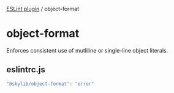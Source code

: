[ESLint plugin](index.md) / object-format

# object-format

Enforces consistent use of mutliline or single-line object literals.

## eslintrc.js

```ts
"@skylib/object-format": "error"
```
